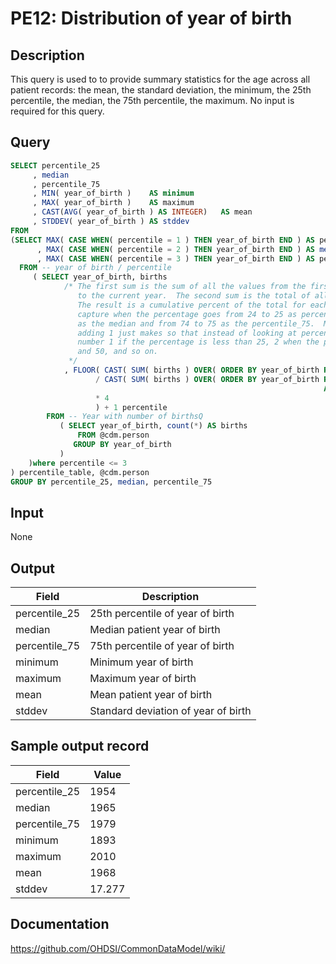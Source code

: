 <!---
Group:person
Name:PE12 Distribution of year of birth
Author:Patrick Ryan
CDM Version: 5.0
-->

# PE12: Distribution of year of birth

## Description
This query is used to to provide summary statistics for the age across all patient records: the mean, the standard deviation, the minimum, the 25th percentile, the median, the 75th percentile, the maximum. No input is required for this query.

## Query
```sql
SELECT percentile_25
     , median
     , percentile_75
     , MIN( year_of_birth )    AS minimum
     , MAX( year_of_birth )    AS maximum
     , CAST(AVG( year_of_birth ) AS INTEGER)   AS mean
     , STDDEV( year_of_birth ) AS stddev
FROM
(SELECT MAX( CASE WHEN( percentile = 1 ) THEN year_of_birth END ) AS percentile_25
      , MAX( CASE WHEN( percentile = 2 ) THEN year_of_birth END ) AS median
      , MAX( CASE WHEN( percentile = 3 ) THEN year_of_birth END ) AS percentile_75
  FROM -- year of birth / percentile
     ( SELECT year_of_birth, births
            /* The first sum is the sum of all the values from the first year of birth
               to the current year.  The second sum is the total of all the years of birth.
               The result is a cumulative percent of the total for each year.  You want to
               capture when the percentage goes from 24 to 25 as percentile_25, from 49 to 50
               as the median and from 74 to 75 as the percentile_75.  Multiplying by 4 then SA
               adding 1 just makes so that instead of looking at percentage, you get the whole
               number 1 if the percentage is less than 25, 2 when the percentage is between 25
               and 50, and so on.
             */
            , FLOOR( CAST( SUM( births ) OVER( ORDER BY year_of_birth ROWS UNBOUNDED PRECEDING ) AS DECIMAL )
                   / CAST( SUM( births ) OVER( ORDER BY year_of_birth ROWS BETWEEN UNBOUNDED PRECEDING
                                                                      AND UNBOUNDED FOLLOWING )  AS DECIMAL )
                   * 4
                   ) + 1 percentile
        FROM -- Year with number of birthsQ
           ( SELECT year_of_birth, count(*) AS births
               FROM @cdm.person
              GROUP BY year_of_birth
           )
    )where percentile <= 3
) percentile_table, @cdm.person
GROUP BY percentile_25, median, percentile_75
```

## Input

None

## Output

|  Field |  Description |
| --- | --- |
|  percentile_25 |  25th percentile of year of birth |
|  median |  Median patient year of birth |
|  percentile_75 |  75th percentile of year of birth |
|  minimum |  Minimum year of birth  |
|  maximum |  Maximum year of birth |
|  mean |  Mean patient year of birth |
|  stddev |  Standard deviation of year of birth |

## Sample output record

|  Field |  Value |
| --- | --- |
|  percentile_25 |  1954 |
|  median |  1965 |
|  percentile_75 |  1979 |
|  minimum |  1893  |
|  maximum |  2010  |
|  mean |  1968  |
|  stddev |  17.277  |


## Documentation
https://github.com/OHDSI/CommonDataModel/wiki/
